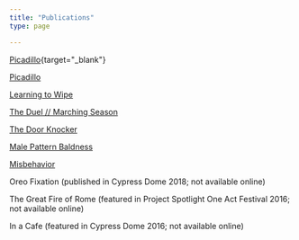```yaml
---
title: "Publications"
type: page

---
```


[Picadillo]("https://www.thedreadmachine.com/picadillo/"){target="_blank"}


<a href="https://www.thedreadmachine.com/picadillo/" target="_blank">Picadillo</a>

<a href="https://thefuriousgazelle.com/2021/09/13/learning-to-wipe-by-christopher-luis-jorge/" target="_blank">Learning to Wipe</a>

<a href="https://www.stoneboatwi.com/issue-11-1/luis-jorge" target="_blank">The Duel // Marching Season</a>

<a href="https://decodedpride.com/decoded-pride-issue-2-stories-being-released-now-and-throughout-pride/" target="_blank">The Door Knocker</a>

<a href="https://open.spotify.com/episode/35WusbrFfrIYccceEdxd44" target="_blank">Male Pattern Baldness</a>

<a href="https://www.acentosreview.com/august2019/misbehavior-by-christopher.html" target="_blank">Misbehavior</a>

Oreo Fixation (published in Cypress Dome 2018; not available online)

The Great Fire of Rome (featured in Project Spotlight One Act Festival 2016; not available online)

In a Cafe (featured in Cypress Dome 2016; not available online)

